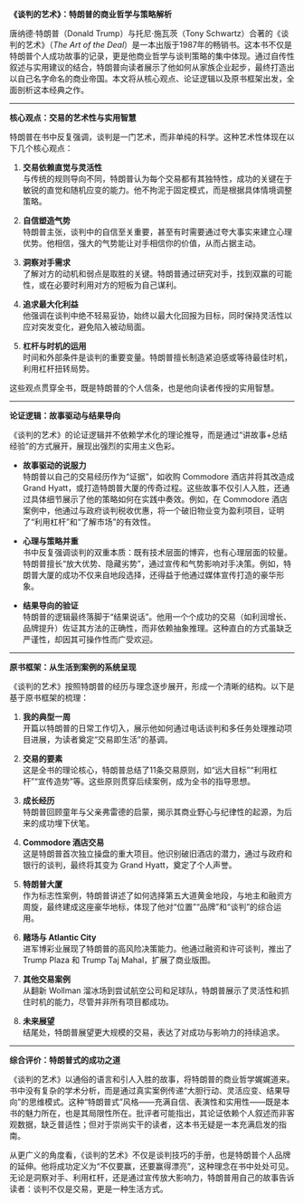 **《谈判的艺术》：特朗普的商业哲学与策略解析**

唐纳德·特朗普（Donald Trump）与托尼·施瓦茨（Tony Schwartz）合著的《谈判的艺术》（*The Art of the Deal*）是一本出版于1987年的畅销书。这本书不仅是特朗普个人成功故事的记录，更是他商业哲学与谈判策略的集中体现。通过自传性叙述与实用建议的结合，特朗普向读者展示了他如何从家族企业起步，最终打造出以自己名字命名的商业帝国。本文将从核心观点、论证逻辑以及原书框架出发，全面剖析这本经典之作。

---

**核心观点：交易的艺术性与实用智慧**

特朗普在书中反复强调，谈判是一门艺术，而非单纯的科学。这种艺术性体现在以下几个核心观点：

1. **交易依赖直觉与灵活性**  
   与传统的规则导向不同，特朗普认为每个交易都有其独特性，成功的关键在于敏锐的直觉和随机应变的能力。他不拘泥于固定模式，而是根据具体情境调整策略。

2. **自信塑造气势**  
   特朗普主张，谈判中的自信至关重要，甚至有时需要通过夸大事实来建立心理优势。他相信，强大的气势能让对手相信你的价值，从而占据主动。

3. **洞察对手需求**  
   了解对方的动机和弱点是取胜的关键。特朗普通过研究对手，找到双赢的可能性，或在必要时利用对方的短板为自己谋利。

4. **追求最大化利益**  
   他强调在谈判中绝不轻易妥协，始终以最大化回报为目标，同时保持灵活性以应对突发变化，避免陷入被动局面。

5. **杠杆与时机的运用**  
   时间和外部条件是谈判的重要变量。特朗普擅长制造紧迫感或等待最佳时机，利用杠杆扭转局势。

这些观点贯穿全书，既是特朗普的个人信条，也是他向读者传授的实用智慧。

---

**论证逻辑：故事驱动与结果导向**

《谈判的艺术》的论证逻辑并不依赖学术化的理论推导，而是通过“讲故事+总结经验”的方式展开，展现出强烈的实用主义色彩。

- **故事驱动的说服力**  
   特朗普以自己的交易经历作为“证据”，如收购 Commodore 酒店并将其改造成 Grand Hyatt，或打造特朗普大厦的传奇过程。这些故事不仅引人入胜，还通过具体细节展示了他的策略如何在实践中奏效。例如，在 Commodore 酒店案例中，他通过与政府谈判税收优惠，将一个破旧物业变为盈利项目，证明了“利用杠杆”和“了解市场”的有效性。

- **心理与策略并重**  
   书中反复强调谈判的双重本质：既有技术层面的博弈，也有心理层面的较量。特朗普擅长“放大优势、隐藏劣势”，通过宣传和气势影响对手决策。例如，特朗普大厦的成功不仅来自地段选择，还得益于他通过媒体宣传打造的豪华形象。

- **结果导向的验证**  
   特朗普的逻辑最终落脚于“结果说话”。他用一个个成功的交易（如利润增长、品牌提升）佐证其方法的正确性，而非依赖抽象推理。这种直白的方式虽缺乏严谨性，却因其可操作性而广受欢迎。

---

**原书框架：从生活到案例的系统呈现**

《谈判的艺术》按照特朗普的经历与理念逐步展开，形成一个清晰的结构。以下是基于原书框架的梳理：

1. **我的典型一周**  
   开篇以特朗普的日常工作切入，展示他如何通过电话谈判和多任务处理推动项目进展，为读者奠定“交易即生活”的基调。

2. **交易的要素**  
   这是全书的理论核心，特朗普总结了11条交易原则，如“远大目标”“利用杠杆”“宣传造势”等。这些原则贯穿后续案例，成为全书的指导思想。

3. **成长经历**  
   特朗普回顾童年与父亲弗雷德的启蒙，揭示其商业野心与纪律性的起源，为后来的成功埋下伏笔。

4. **Commodore 酒店交易**  
   这是特朗普首次独立操盘的重大项目。他识别破旧酒店的潜力，通过与政府和银行的谈判，最终将其变为 Grand Hyatt，奠定了个人声誉。

5. **特朗普大厦**  
   作为标志性案例，特朗普讲述了如何选择第五大道黄金地段，与地主和融资方周旋，最终建成这座豪华地标，体现了他对“位置”“品牌”和“谈判”的综合运用。

6. **赌场与 Atlantic City**  
   进军博彩业展现了特朗普的高风险决策能力。他通过融资和许可谈判，推出了 Trump Plaza 和 Trump Taj Mahal，扩展了商业版图。

7. **其他交易案例**  
   从翻新 Wollman 溜冰场到尝试航空公司和足球队，特朗普展示了灵活性和抓住时机的能力，尽管并非所有项目都成功。

8. **未来展望**  
   结尾处，特朗普展望更大规模的交易，表达了对成功与影响力的持续追求。

---

**综合评价：特朗普式的成功之道**

《谈判的艺术》以通俗的语言和引人入胜的故事，将特朗普的商业哲学娓娓道来。书中没有复杂的学术分析，而是通过真实案例传递“大胆行动、灵活应变、结果导向”的思维模式。这种“特朗普式”风格——充满自信、表演性和实用性——既是本书的魅力所在，也是其局限性所在。批评者可能指出，其论证依赖个人叙述而非客观数据，缺乏普适性；但对于崇尚实干的读者，这本书无疑是一本充满启发的指南。

从更广义的角度看，《谈判的艺术》不仅是谈判技巧的手册，也是特朗普个人品牌的延伸。他将成功定义为“不仅要赢，还要赢得漂亮”，这种理念在书中处处可见。无论是洞察对手、利用杠杆，还是通过宣传放大影响力，特朗普用自己的故事告诉读者：谈判不仅是交易，更是一种生活方式。

